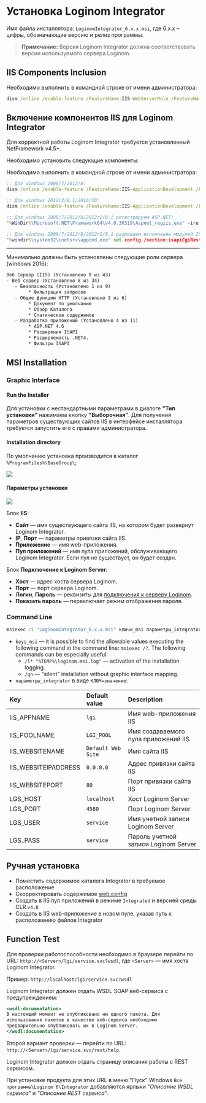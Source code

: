 # Установка Loginom Integrator

Имя файла инсталлятора: `LoginomIntegrator_6.x.x.msi`, где 6.x.x – цифры, обозначающие версию и релиз программы.

> **Примечание:** Версия Loginom Integrator должна соответствовать версии используемого сервера Loginom.

## IIS Components Inclusion

Необходимо выполнить в командной строке от имени администратора:

```cmd
dism /online /enable-feature /FeatureName:IIS-WebServerRole /FeatureName:IIS-WebServer /FeatureName:IIS-WebServerManagementTools /FeatureName:IIS-ManagementScriptingTools
```

## Включение компонентов IIS для Loginom Integrator

Для корректной работы Loginom Integrator требуется установленный NetFramework v4.5+.

Необходимо установить следующие компоненты:

Необходимо выполнить в командной строке от имени администратора:

```cmd
:: Для windows 2008/7/2012/8:
dism /online /enable-feature /FeatureName:IIS-ApplicationDevelopment /FeatureName:IIS-ISAPIExtensions /FeatureName:WAS-WindowsActivationService /FeatureName:WAS-ProcessModel /FeatureName:IIS-NetFxExtensibility /FeatureName:WAS-NetFxEnvironment /FeatureName:WAS-ConfigurationAPI /FeatureName:WCF-HTTP-Activation

:: Для windows 2012r2/8.1/2016/10:
dism /online /enable-feature /FeatureName:IIS-ApplicationDevelopment /FeatureName:IIS-ISAPIExtensions /FeatureName:WAS-WindowsActivationService /FeatureName:WAS-ProcessModel /FeatureName:IIS-ASPNET45 /FeatureName:IIS-NetFxExtensibility45 /FeatureName:NetFx4Extended-ASPNET45 /FeatureName:WCF-Services45 /FeatureName:IIS-ISAPIFilter /FeatureName:WCF-HTTP-Activation45 /all

:: Для windows 2008/7/2012/8/2012r2/8.1 регистрируем ASP.NET:
"%WinDir%\Microsoft.NET\Framework64\v4.0.30319\Aspnet_regiis.exe" -iru

:: Для windows 2008/7/2012/8/2012r2/8.1 разрешаем исполнение модулей ISAPI:
"%windir%\system32\inetsrv\appcmd.exe" set config /section:isapiCgiRestriction /[path='%WinDir%\Microsoft.NET\Framework64\v4.0.30319\aspnet_isapi.dll'].allowed:True
```

***

Минимально должны быть установлены следующие роли сервера (windows 2016):

```txt
Веб Сервер (IIS) (Установлено 8 из 43)
- Веб сервер (Установлено 8 из 34)
   - Безопасность (Установлено 1 из 9)
        * Фильтрация запросов
   - Общие функции HTTP (Установлено 3 из 6)
        * Документ по умолчанию
        * Обзор Каталога
        * Статическое содержимое
   - Разработка приложений (Установлено 4 из 11)
        * ASP.NET 4.6
        * Расширения ISAPI
        * Расширяемость .NET4.
        * Фильтры ISAPI
```

## MSI Installation

### Graphic Interface

#### Run the Installer

Для установки с нестандартными параметрами в диалоге **"Тип установки"** нажимаем кнопку **"Выборочная"**. Для получения параметров существующих сайтов IIS в интерфейсе инсталлятора требуется запустить его с правами администратора.

#### Installation directory

По умолчанию установка производится в каталог `%ProgramFiles%\BaseGroup\`;

![](../images/integrator_msi_path.png)

#### Параметры установки

![](../images/integrator_msi_parameters.png)

Блок **IIS**:

* **Сайт** — имя существующего сайта IIS, на котором будет развернут Loginom Integrator.
* **IP**, **Порт** — параметры привязки сайта IIS.
* **Приложение** — имя web-приложения.
* **Пул приложений** — имя пула приложений, обслуживающего Loginom Integrator. Если пул не существует, он будет создан.

Блок **Подключение к Loginom Server**:

* **Хост** — адрес хоста сервера Loginom.
* **Порт** — порт сервера Loginom.
* **Логин**, **Пароль** — реквизиты для [подключения к серверу Loginom](../server/setup.md#uchetnye-zapisi).
* **Показать пароль** — переключает режим отображения пароля.

### Command Line

```cmd
msiexec /i "LoginomIntegrator_6.x.x.msi" ключи_msi параметры_integrator
```

* `keys_msi` — it is possible to find the allowable values executing the following command in the command line: `msiexec /?`. The following commands can be especially useful:
   * `/l* "%TEMP%\loginom.msi.log"` — activation of the installation logging.
   * `/qn` — "silent" installation without graphic interface mapping.
* `параметры_integrator` в виде `КЛЮЧ=значение`:

| Key | Default value | Description |
|:--------- |:-------------|:------------- |
| IIS_APPNAME | `lgi` | Имя web-приложения IIS |
| IIS_POOLNAME | `LGI_POOL` | Имя создаваемого пула приложений IIS |
| IIS_WEBSITENAME | `Default Web Site` | Имя сайта IIS |
| IIS_WEBSITEIPADDRESS | `0.0.0.0` | Адрес привязки сайта IIS |
| IIS_WEBSITEPORT | `80` | Порт привязки сайта IIS |
| LGS_HOST | `localhost` | Хост Loginom Server |
| LGS_PORT | `4580` | Порт Loginom Server |
| LGS_USER | `service` | Имя учетной записи Loginom Server |
| LGS_PASS | `service` | Пароль учетной записи Loginom Server |

## Ручная установка

* Поместить содержимое каталога Integrator в требуемое расположение
* Скорректировать содержимое [web.config](./config.md)
* Создать в IIS пул приложений в режиме `Integrated` и версией среды CLR `v4.0`
* Создать в IIS web-приложение в новом пуле, указав путь к расположению файлов Integrator

## Function Test

Для проверки работоспособности необходимо в браузере перейти по URL: `http://<Server>/lgi/service.svc?wsdl`, где `<Server>` — имя хоста Loginom Integrator.

Пример: `http://localhost/lgi/service.svc?wsdl`

Loginom Integrator должен отдать WSDL SOAP веб-сервиса с
предупреждением:

```xml
<wsdl:documentation>
В настоящий момент не опубликовано ни одного пакета. Для
использования пакетов в качестве веб-сервиса необходимо
предварительно опубликовать их в Loginom Server.
</wsdl:documentation>
```

Второй вариант проверки — перейти по URL: `http://<Server>/lgi/service.svc/rest/help`.

Loginom Integrator должен отдать страницу описания работы с REST сервисом.

При установке продукта для этих URL в меню "Пуск" Windows `Все программы\Loginom 6\Integrator` добавляются ярлыки *"Описание WSDL сервиса"* и *"Описание REST сервиса"*.
